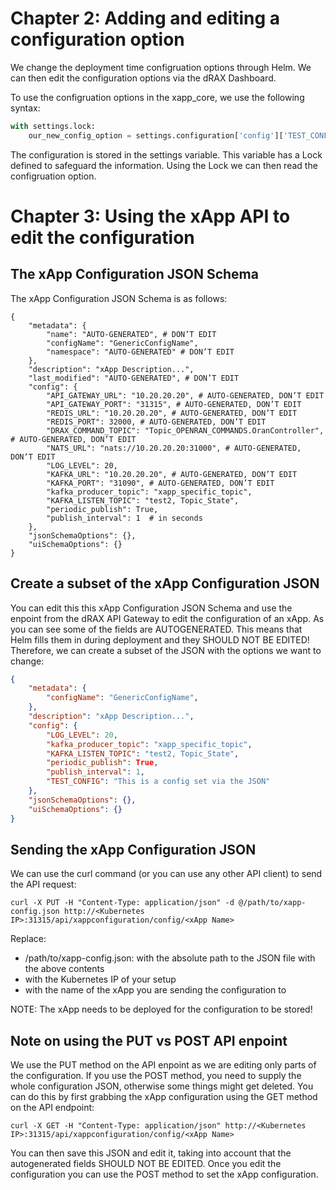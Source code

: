 # Chapter 2: Adding and editing a configuration option 

We change the deployment time configruation options through Helm. We can then edit the configuration options via the dRAX Dashboard. 

To use the configruation options in the xapp_core, we use the following syntax:

```python
with settings.lock:
    our_new_config_option = settings.configuration['config']['TEST_CONFIG']
```

The configuration is stored in the settings variable. This variable has a Lock defined to safeguard the information. Using the Lock we can then read the configruation option.

# Chapter 3: Using the xApp API to edit the configuration

## The xApp Configuration JSON Schema

The xApp Configuration JSON Schema is as follows:

```
{
    "metadata": {
        "name": "AUTO-GENERATED", # DON’T EDIT
        "configName": "GenericConfigName",
        "namespace": "AUTO-GENERATED" # DON’T EDIT
    },
    "description": "xApp Description...",
    "last_modified": "AUTO-GENERATED", # DON’T EDIT
    "config": {
        "API_GATEWAY_URL": "10.20.20.20", # AUTO-GENERATED, DON’T EDIT
        "API_GATEWAY_PORT": "31315", # AUTO-GENERATED, DON’T EDIT
        "REDIS_URL": "10.20.20.20", # AUTO-GENERATED, DON’T EDIT
        "REDIS_PORT": 32000, # AUTO-GENERATED, DON’T EDIT
        "DRAX_COMMAND_TOPIC": "Topic_OPENRAN_COMMANDS.OranController", # AUTO-GENERATED, DON’T EDIT
        "NATS_URL": "nats://10.20.20.20:31000", # AUTO-GENERATED, DON’T EDIT
        "LOG_LEVEL": 20,  
        "KAFKA_URL": "10.20.20.20", # AUTO-GENERATED, DON’T EDIT
        "KAFKA_PORT": "31090", # AUTO-GENERATED, DON’T EDIT
        "kafka_producer_topic": "xapp_specific_topic",
        "KAFKA_LISTEN_TOPIC": "test2, Topic_State",
        "periodic_publish": True, 
        "publish_interval": 1  # in seconds
    },
    "jsonSchemaOptions": {},
    "uiSchemaOptions": {}
}

```

## Create a subset of the xApp Configuration JSON

You can edit this this xApp Configuration JSON Schema and use the enpoint from the dRAX API Gateway to edit the configuration of an xApp. As you can see some of the fields are AUTOGENERATED. This means that Helm fills them in during deployment and they SHOULD NOT BE EDITED! Therefore, we can create a subset of the JSON with the options we want to change:

```json
{
    "metadata": {
        "configName": "GenericConfigName",
    },
    "description": "xApp Description...",
    "config": {
        "LOG_LEVEL": 20,  
        "kafka_producer_topic": "xapp_specific_topic",
        "KAFKA_LISTEN_TOPIC": "test2, Topic_State",
        "periodic_publish": True, 
        "publish_interval": 1,
        "TEST_CONFIG": "This is a config set via the JSON"
    },
    "jsonSchemaOptions": {},
    "uiSchemaOptions": {}
}
```

## Sending the xApp Configuration JSON

We can use the curl command (or you can use any other API client) to send the API request:

```shell
curl -X PUT -H "Content-Type: application/json" -d @/path/to/xapp-config.json http://<Kubernetes IP>:31315/api/xappconfiguration/config/<xApp Name>
```

Replace:
- /path/to/xapp-config.json: with the absolute path to the JSON file with the above contents
- <Kubernetes IP> with the Kubernetes IP of your setup
- <xApp name> with the name of the xApp you are sending the configuration to

NOTE: The xApp needs to be deployed for the configuration to be stored!

## Note on using the PUT vs POST API enpoint
We use the PUT method on the API enpoint as we are editing only parts of the configuration. If you use the POST method, you need to supply the whole configuration JSON, otherwise some things might get deleted. You can do this by first grabbing the xApp configuration using the GET method on the API endpoint:

```shell
curl -X GET -H "Content-Type: application/json" http://<Kubernetes IP>:31315/api/xappconfiguration/config/<xApp Name>
```

You can then save this JSON and edit it, taking into account that the autogenerated fields SHOULD NOT BE EDITED. Once you edit the configuration you can use the POST method to set the xApp configuration. 
